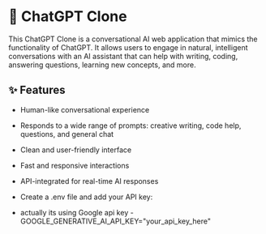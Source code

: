 # 💬 ChatGPT Clone

This ChatGPT Clone is a conversational AI web application that mimics the functionality of ChatGPT. It allows users to engage in natural, intelligent conversations with an AI assistant that can help with writing, coding, answering questions, learning new concepts, and more.

## ✨ Features

- Human-like conversational experience  
- Responds to a wide range of prompts: creative writing, code help, questions, and general chat  
- Clean and user-friendly interface  
- Fast and responsive interactions  
- API-integrated for real-time AI responses

- Create a .env file and add your API key:

- actually its using Google api key
-GOOGLE_GENERATIVE_AI_API_KEY="your_api_key_here"
